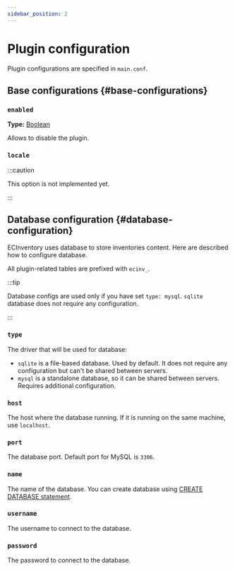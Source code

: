 ```yaml
---
sidebar_position: 2
---
```


# Plugin configuration

Plugin configurations are specified in `main.conf`.

## Base configurations {#base-configurations}

### `enabled`

**Type:** [Boolean]

Allows to disable the plugin.

### `locale`

:::caution

This option is not implemented yet.

:::

## Database configuration {#database-configuration}

ECInventory uses database to store inventories content.
Here are described how to configure database.

All plugin-related tables are prefixed with `ecinv_`.

:::tip

Database configs are used only if you have set `type: mysql`.
`sqlite` database does not require any configuration.

:::

### `type`

The driver that will be used for database:

- `sqlite` is a file-based database.
  Used by default.
  It does not require any configuration but can't be shared between servers.
- `mysql` is a standalone database, so it can be shared between servers.
  Requires additional configuration.

### `host`

The host where the database running.
If it is running on the same machine, use `localhost`.

### `port`

The database port.
Default port for MySQL is `3306`.

### `name`

The name of the database.
You can create database using [CREATE DATABASE statement][create-db].

### `username`

The username to connect to the database.

### `password`

The password to connect to the database.

[boolean]: basics.md#boolean
[create-db]: https://dev.mysql.com/doc/refman/5.7/en/create-database.html
